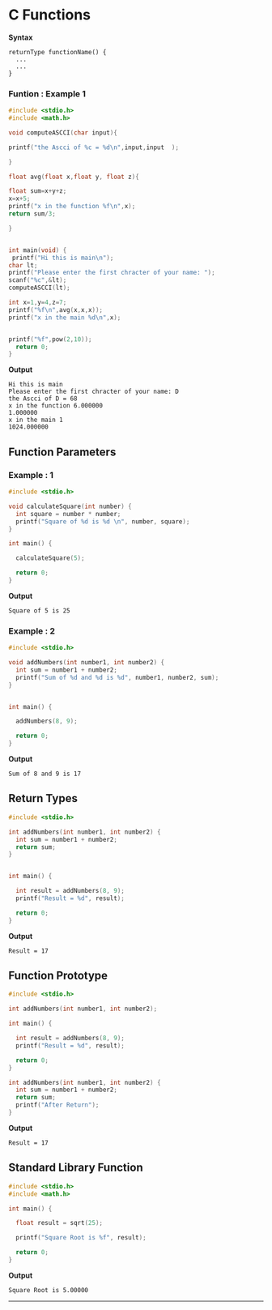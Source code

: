 # C Functions

**Syntax**

```
returnType functionName() {
  ...
  ...
}
```

### Funtion : Example 1 
```c
#include <stdio.h>
#include <math.h>

void computeASCCI(char input){

printf("the Ascci of %c = %d\n",input,input  );

}

float avg(float x,float y, float z){

float sum=x+y+z;
x=x+5;
printf("x in the function %f\n",x);
return sum/3;

}


int main(void) {
 printf("Hi this is main\n");
char lt;
printf("Please enter the first chracter of your name: ");
scanf("%c",&lt);
computeASCCI(lt);

int x=1,y=4,z=7;
printf("%f\n",avg(x,x,x));
printf("x in the main %d\n",x);


printf("%f",pow(2,10));
  return 0;
}

```

**Output**
```
Hi this is main
Please enter the first chracter of your name: D
the Ascci of D = 68
x in the function 6.000000
1.000000
x in the main 1
1024.000000

```

## Function Parameters
### Example : 1
```c
#include <stdio.h>

void calculateSquare(int number) {
  int square = number * number;
  printf("Square of %d is %d \n", number, square);
}

int main() {

  calculateSquare(5);

  return 0;
}

```

**Output**
```
Square of 5 is 25
```
### Example : 2

```c
#include <stdio.h>

void addNumbers(int number1, int number2) {
  int sum = number1 + number2;
  printf("Sum of %d and %d is %d", number1, number2, sum);
}


int main() {

  addNumbers(8, 9);

  return 0;
}


```
**Output**
```
Sum of 8 and 9 is 17
```

## Return Types
```c
#include <stdio.h>

int addNumbers(int number1, int number2) {
  int sum = number1 + number2;
  return sum;
}


int main() {

  int result = addNumbers(8, 9);
  printf("Result = %d", result);

  return 0;
}

```
**Output**
```
Result = 17

```
## Function Prototype
```c
#include <stdio.h>

int addNumbers(int number1, int number2);

int main() {

  int result = addNumbers(8, 9);
  printf("Result = %d", result);

  return 0;
}

int addNumbers(int number1, int number2) {
  int sum = number1 + number2;
  return sum;
  printf("After Return");
}

```
**Output**
```
Result = 17
```

## Standard Library Function
```c
#include <stdio.h>
#include <math.h>

int main() {

  float result = sqrt(25);

  printf("Square Root is %f", result);

  return 0;
}

```

**Output**
```
Square Root is 5.00000
```

---
